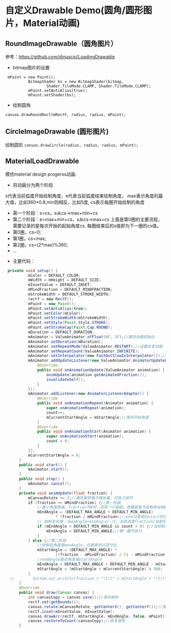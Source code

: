 # 自定义Drawable Demo(圆角/圆形图片，Material动画)
## RoundImageDrawable（圆角图片）
参考：https://github.com/dinuscxj/LoadingDrawable

- bitmap图片的设置

```
 mPaint = new Paint();
          BitmapShader bs = new BitmapShader(bitmap,
                  Shader.TileMode.CLAMP, Shader.TileMode.CLAMP);
          mPaint.setAntiAlias(true);
          mPaint.setShader(bs);
```

- 绘制圆角

 ` canvas.drawRoundRect(mRectF, radius, radius, mPaint); `

## CircleImageDrawable (圆形图片)

绘制圆形
 ` canvas.drawCircle(radius, radius, radius, mPaint); `

## MaterialLoadDrawable

模仿material design progerss动画.

- 将动画分为两个阶段

s代表当前弧度开始绘制角度，e代表当前弧度结束绘制角度，
max表示角度的最大值，比如360*0.8,min则相反，比如5度,
cs表示每圈开始绘制的角度

* 第一个阶段：s=cs，e从cs->max+min+cs
* 第二个阶段：e=max+min+cs，s从cs->max+cs
上面是第0圈的主要流程，需要记录的是每次开始的起始角度cs,
每圈结束后的s值即为下一圈的cs值。
* 第0圈，cs=0;
* 第1圈，cs=max;
* 第2圈，cs=(2*max)%360;
* ...

- 主要代码：

```java
 private void setup() {
          mColor = DEFAULT_COLOR;
          mWidth = mHeight = DEFAULT_SIZE;
          mInsetValue = DEFAULT_INSET;
          mMindFraction = DEFAULT_MINDFRACTION;
          mStrokeWidth = DEFAULT_STROKE_WIDTH;
          rectf = new RectF();
          mPaint = new Paint();
          mPaint.setAntiAlias(true);
          mPaint.setColor(mColor);
          mPaint.setStrokeWidth(mStrokeWidth);
          mPaint.setStyle(Paint.Style.STROKE);
          mPaint.setStrokeCap(Paint.Cap.ROUND);
          mDuration = DEFAULT_DURATION;
          mAnimator = ValueAnimator.ofFloat(0F, 1F);//属性动画初始化
          mAnimator.setDuration(mDuration);
          mAnimator.setRepeatMode(ValueAnimator.RESTART);//设置反复动画
          mAnimator.setRepeatCount(ValueAnimator.INFINITE);
          mAnimator.setInterpolator(new FastOutSlowInInterpolator());//插值器
          mAnimator.addUpdateListener(new ValueAnimator.AnimatorUpdateListener() {
              @Override
              public void onAnimationUpdate(ValueAnimator animation) {
                  animUpdate(animation.getAnimatedFraction());
                  invalidateSelf();
              }
          });
          mAnimator.addListener(new AnimatorListenerAdapter() {
              @Override
              public void onAnimationRepeat(Animator animation) {
                  super.onAnimationRepeat(animation);
                  count++;
                  mCurrentStartAngle = mStartAngle;//保存开始角度
              }
              @Override
              public void onAnimationStart(Animator animation) {
                  super.onAnimationStart(animation);
                  count = 0;
              }
          });
          mCurrentStartAngle = 0;
      }
      public void start() {
          mAnimator.start();
      }
      public void stop() {
          mAnimator.cancel();
      }
      private void animUpdate(float fraction) {
          mCanvasRotate += 2;//画布旋转每次增加量，可自己调节
          if (fraction <= mMindFraction) {//第一阶段
              //最小角度是值，fraction为0时，还有一小段弧。思路是每次绘制多绘制minAngle的角度
              mEndAngle = (DEFAULT_MAX_ANGLE + DEFAULT_MIN_ANGLE)
                      * (fraction / mMindFraction);//end只是相对start的位移
              // 绘制总长度：（maxAngle+minAngle）/2，当前进度fraction/当前阶段百分比
              if (mEndAngle < DEFAULT_MIN_ANGLE && count > 0) {//当绘制角度小于最小角度时，绘制最小角度
                  mEndAngle = DEFAULT_MIN_ANGLE;//第一圈不执行
              }
          } else {//第二阶段
              //绘制总角度是maxAngle，后面是所占百分比
              mStartAngle = (DEFAULT_MAX_ANGLE) *
                      ((fraction - mMindFraction) / (1 - mMindFraction));
              //endAngle是总角度减startAngle
              mEndAngle = DEFAULT_MAX_ANGLE + DEFAULT_MIN_ANGLE - mStartAngle;
              mStartAngle = (mStartAngle + mCurrentStartAngle) % 360;
          }
  //        System.out.println(fraction + "\t\t" + mStartAngle + "\t\t" + (mEndAngle + mStartAngle));
      }
      @Override
      public void draw(Canvas canvas) {
          int canvasCopy = canvas.save();//保存画布
          rectf.set(getBounds());
          canvas.rotate(mCanvasRotate, getCenterX(), getCenterY());//旋转画布
          rectf.inset(mInsetValue, mInsetValue);
          canvas.drawArc(rectf, mStartAngle, mEndAngle, false, mPaint);
          canvas.restoreToCount(canvasCopy);//恢复画布
      }
```